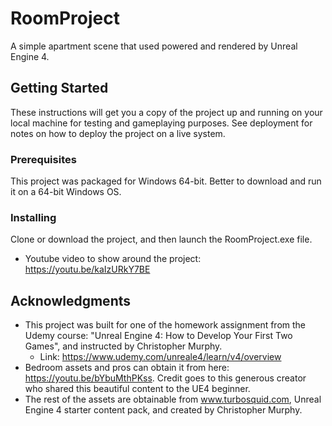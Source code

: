 # RoomProject
A simple apartment scene that used powered and rendered by Unreal Engine 4. 

## Getting Started 
These instructions will get you a copy of the project up and running on your local machine for testing and gameplaying purposes. See deployment for notes on how to deploy the project on a live system.

### Prerequisites
This project was packaged for Windows 64-bit. Better to download and run it on a 64-bit Windows OS.

### Installing 
Clone or download the project, and then launch the RoomProject.exe file.
* Youtube video to show around the project: https://youtu.be/kaIzURkY7BE

## Acknowledgments 
* This project was built for one of the homework assignment from the Udemy course: "Unreal Engine 4: How to Develop Your First Two Games", and instructed by Christopher Murphy.
  * Link: https://www.udemy.com/unreale4/learn/v4/overview
* Bedroom assets and pros can obtain it from here: https://youtu.be/bYbuMthPKss. Credit goes to this generous creator who shared this beautiful content to the UE4 beginner. 
* The rest of the assets are obtainable from www.turbosquid.com, Unreal Engine 4 starter content pack, and created by Christopher Murphy.
